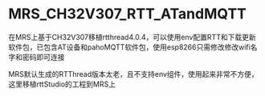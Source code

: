 # MRS_CH32V307_RTT_ATandMQTT
在MRS上基于CH32V307移植rtthread4.0.4，可以使用env配置RTT和下载更新软件包，已包含AT设备和pahoMQTT软件包，使用esp8266只需修改修改wifi名字和密码即可连接

MRS默认生成的RTThread版本太老，且不支持env组件，使用起来非常不方便，这里移植rttStudio的工程到MRS上
